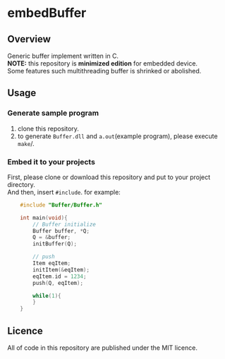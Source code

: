 # embedBuffer

## Overview

Generic buffer implement written in C.  
**NOTE:** this repository is **minimized edition** for embedded device.  
Some features such multithreading buffer is shrinked or abolished.

## Usage

### Generate sample program

 1. clone this repository.
 1. to generate `Buffer.dll` and `a.out`(example program), please execute `make`/.

### Embed it to your projects

First, please clone or download this repository and put to your project directory.  
And then, insert `#include`. for example:  

```C
    #include "Buffer/Buffer.h"

    int main(void){
        // Buffer initialize
        Buffer buffer, *Q;
        Q = &buffer;
        initBuffer(Q);

        // push
        Item eqItem;
        initItem(&eqItem);
        eqItem.id = 1234;
        push(Q, eqItem);

        while(1){
        }
    }
```

## Licence

All of code in this repository are published under the MIT licence.
